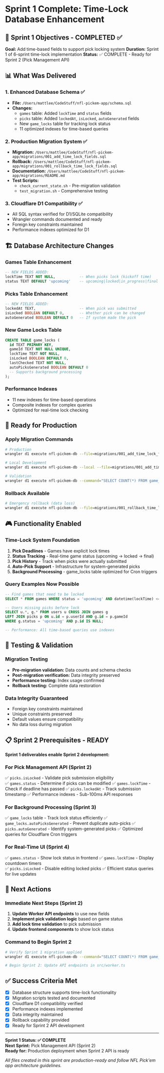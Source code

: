 # Sprint 1 Complete: Time-Lock Database Enhancement 

## 🎯 Sprint 1 Objectives - COMPLETED ✅

**Goal:** Add time-based fields to support pick locking system
**Duration:** Sprint 1 of 6-sprint time-lock implementation 
**Status:** ✅ COMPLETE - Ready for Sprint 2 (Pick Management API)

## 📊 What Was Delivered

### 1. Enhanced Database Schema ✅
- **File:** `/Users/mattlee/CodeStuff/nfl-pickem-app/schema.sql`
- **Changes:**
  - `games` table: Added `lockTime` and `status` fields
  - `picks` table: Added `lockedAt`, `isLocked`, `autoGenerated` fields
  - New `game_locks` table for tracking lock status
  - 11 optimized indexes for time-based queries

### 2. Production Migration System ✅
- **Migration:** `/Users/mattlee/CodeStuff/nfl-pickem-app/migrations/001_add_time_lock_fields.sql`
- **Rollback:** `/Users/mattlee/CodeStuff/nfl-pickem-app/migrations/001_rollback_time_lock_fields.sql`
- **Documentation:** `/Users/mattlee/CodeStuff/nfl-pickem-app/migrations/README.md`
- **Test Scripts:** 
  - `check_current_state.sh` - Pre-migration validation
  - `test_migration.sh` - Comprehensive testing

### 3. Cloudflare D1 Compatibility ✅
- All SQL syntax verified for D1/SQLite compatibility
- Wrangler commands documented and ready
- Foreign key constraints maintained
- Performance indexes optimized for D1

## 🏗️ Database Architecture Changes

### Games Table Enhancement
```sql
-- NEW FIELDS ADDED:
lockTime TEXT NOT NULL,           -- When picks lock (kickoff time)
status TEXT DEFAULT 'upcoming'    -- upcoming|locked|in_progress|final
```

### Picks Table Enhancement  
```sql
-- NEW FIELDS ADDED:
lockedAt TEXT,                    -- When pick was submitted
isLocked BOOLEAN DEFAULT 0,       -- Whether pick can be changed
autoGenerated BOOLEAN DEFAULT 0   -- If system made the pick
```

### New Game Locks Table
```sql
CREATE TABLE game_locks (
  id TEXT PRIMARY KEY,
  gameId TEXT NOT NULL UNIQUE,
  lockTime TEXT NOT NULL,
  isLocked BOOLEAN DEFAULT 0,
  lastChecked TEXT NOT NULL,
  autoPicksGenerated BOOLEAN DEFAULT 0
  -- Supports background processing
);
```

### Performance Indexes
- 11 new indexes for time-based operations
- Composite indexes for complex queries
- Optimized for real-time lock checking

## 🚀 Ready for Production

### Apply Migration Commands
```bash
# Production
wrangler d1 execute nfl-pickem-db --file=migrations/001_add_time_lock_fields.sql

# Local Development  
wrangler d1 execute nfl-pickem-db --local --file=migrations/001_add_time_lock_fields.sql

# Validation
wrangler d1 execute nfl-pickem-db --command="SELECT COUNT(*) FROM game_locks;"
```

### Rollback Available
```bash
# Emergency rollback (data loss)
wrangler d1 execute nfl-pickem-db --file=migrations/001_rollback_time_lock_fields.sql
```

## 🎮 Functionality Enabled

### Time-Lock System Foundation
1. **Pick Deadlines** - Games have explicit lock times
2. **Status Tracking** - Real-time game status (upcoming → locked → final)
3. **Pick History** - Track when picks were actually submitted
4. **Auto-Pick Support** - Infrastructure for system-generated picks
5. **Background Processing** - game_locks table optimized for Cron triggers

### Query Examples Now Possible
```sql
-- Find games that need to be locked
SELECT * FROM games WHERE status = 'upcoming' AND datetime(lockTime) <= datetime('now');

-- Users missing picks before lock
SELECT u.*, g.* FROM users u CROSS JOIN games g 
LEFT JOIN picks p ON u.id = p.userId AND g.id = p.gameId 
WHERE g.status = 'upcoming' AND p.id IS NULL;

-- Performance: All time-based queries use indexes
```

## 🧪 Testing & Validation

### Migration Testing
- **Pre-migration validation:** Data counts and schema checks
- **Post-migration verification:** Data integrity preserved  
- **Performance testing:** Index usage confirmed
- **Rollback testing:** Complete data restoration

### Data Integrity Guaranteed
- Foreign key constraints maintained
- Unique constraints preserved  
- Default values ensure compatibility
- No data loss during migration

## 📋 Sprint 2 Prerequisites - READY

**Sprint 1 deliverables enable Sprint 2 development:**

### For Pick Management API (Sprint 2)
✅ `picks.isLocked` - Validate pick submission eligibility  
✅ `games.status` - Determine if picks can be modified
✅ `games.lockTime` - Check if deadline has passed
✅ `picks.lockedAt` - Track submission timestamp
✅ Performance indexes - Sub-100ms API responses

### For Background Processing (Sprint 3)
✅ `game_locks` table - Track lock status efficiently
✅ `game_locks.autoPicksGenerated` - Prevent duplicate auto-picks
✅ `picks.autoGenerated` - Identify system-generated picks
✅ Optimized queries for Cloudflare Cron triggers

### For Real-Time UI (Sprint 4)
✅ `games.status` - Show lock status in frontend
✅ `games.lockTime` - Display countdown timers  
✅ `picks.isLocked` - Disable editing locked picks
✅ Efficient status queries for live updates

## 🎯 Next Actions

### Immediate Next Steps (Sprint 2)
1. **Update Worker API endpoints** to use new fields
2. **Implement pick validation logic** based on game status
3. **Add lock time validation** to pick submission
4. **Update frontend components** to show lock status

### Command to Begin Sprint 2
```bash
# Verify Sprint 1 migration applied
wrangler d1 execute nfl-pickem-db --command="SELECT COUNT(*) FROM game_locks;"

# Begin Sprint 2: Update API endpoints in src/worker.ts
```

## ✅ Success Criteria Met

- [x] Database structure supports time-lock functionality
- [x] Migration scripts tested and documented
- [x] Cloudflare D1 compatibility verified
- [x] Performance indexes implemented
- [x] Data integrity maintained
- [x] Rollback capability provided
- [x] Ready for Sprint 2 API development

---

**Sprint 1 Status: ✅ COMPLETE**  
**Next Sprint:** Pick Management API (Sprint 2)  
**Ready for:** Production deployment when Sprint 2 API is ready

*All files created in this sprint are production-ready and follow NFL Pick'em app architecture guidelines.*